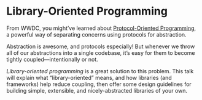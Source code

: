 # Library-Oriented Programming

From WWDC, you might’ve learned about [Protocol-Oriented Programming](https://developer.apple.com/videos/wwdc/2015/?id=408), a powerful way of separating concerns using protocols for abstraction.

Abstraction is awesome, and protocols especially! But whenever we throw all of our abstractions into a single codebase, it’s easy for them to become tightly coupled—intentionally or not.

_Library-oriented programming_ is a great solution to this problem. This talk will explain what “library-oriented” means, and how libraries (and frameworks) help reduce coupling, then offer some design guidelines for building simple, extensible, and nicely-abstracted libraries of your own.
